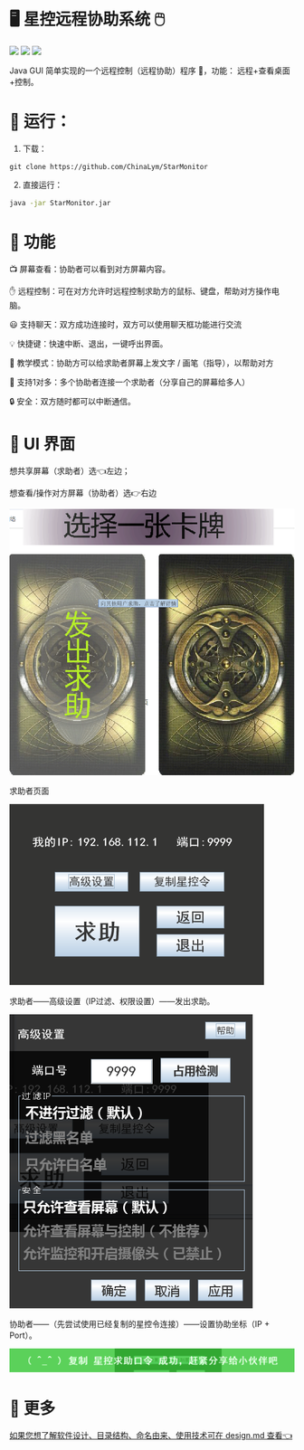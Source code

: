 # 🖥️ 星控远程协助系统 🖱️
[![](https://img.shields.io/badge/Java-1.8+-blue.svg)]()
[![](https://img.shields.io/badge/System-Windows/Linux/Mac-blue.svg)]()
[![](https://img.shields.io/badge/Author-lym-yellow.svg)](https://github.com/ChinaLym)

Java GUI 简单实现的一个远程控制（远程协助）程序 🎥，功能： 远程+查看桌面+控制。

# 🚀 运行：
1. 下载：
```
git clone https://github.com/ChinaLym/StarMonitor
```
2. 直接运行：
```bash
java -jar StarMonitor.jar
```

# 🌟 功能

📺 屏幕查看：协助者可以看到对方屏幕内容。

✋ 远程控制：可在对方允许时远程控制求助方的鼠标、键盘，帮助对方操作电脑。

😃 支持聊天：双方成功连接时，双方可以使用聊天框功能进行交流

💡 快捷键：快速中断、退出，一键呼出界面。

📐 教学模式：协助方可以给求助者屏幕上发文字 / 画笔（指导），以帮助对方

👥 支持1对多：多个协助者连接一个求助者（分享自己的屏幕给多人）

🔒 安全：双方随时都可以中断通信。

# 🎨 UI 界面
想共享屏幕（求助者）选👈左边；

想查看/操作对方屏幕（协助者）选👉右边

![starMonitorUI.jpg](doc/img/ui-select.png)

求助者页面

![ui-settings.png](doc/img/ui-settings.png)

求助者——高级设置（IP过滤、权限设置）——发出求助。

![ui-settings-advance.png](doc/img/ui-settings-advance.png)

协助者——（先尝试使用已经复制的星控令连接）——设置协助坐标（IP + Port）。

![ui-star-command.png](doc/img/ui-star-command.png)


# 🔬 更多

[如果您想了解软件设计、目录结构、命名由来、使用技术可在 design.md 查看👈](doc/design.md)


